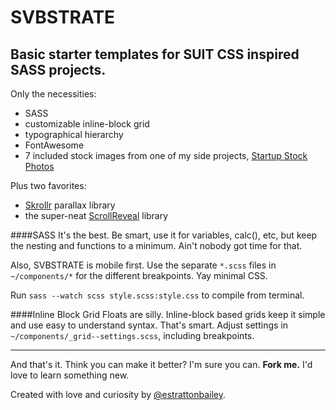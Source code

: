# SVBSTRATE

## Basic starter templates for SUIT CSS inspired SASS projects.

Only the necessities:
- SASS
- customizable inline-block grid
- typographical hierarchy
- FontAwesome
- 7 included stock images from one of my side projects, [Startup Stock Photos](http://startupstockphotos.com)

Plus two favorites:
- [Skrollr](https://github.com/Prinzhorn/skrollr) parallax library
- the super-neat [ScrollReveal](https://github.com/julianlloyd/scrollReveal.js) library

####SASS
It's the best. Be smart, use it for variables, calc(), etc, but keep the nesting and functions to a minimum. Ain't nobody got time for that.

Also, SVBSTRATE is mobile first. Use the separate ```*.scss``` files in ```~/components/*``` for the different breakpoints. Yay minimal CSS.

Run ```sass --watch scss style.scss:style.css``` to compile from terminal.

####Inline Block Grid
Floats are silly. Inline-block based grids keep it simple and use easy to understand syntax. That's smart. Adjust settings in ```~/components/_grid--settings.scss```, including breakpoints.

* * *
And that's it. Think you can make it better? I'm sure you can. **Fork me.** I'd love to learn something new.

Created with love and curiosity by [@estrattonbailey](http://twitter.com/estrattonbailey).

